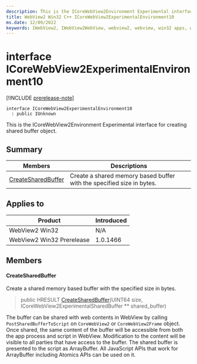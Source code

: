 ```yaml
---
description: This is the ICoreWebView2Environment Experimental interface for creating shared buffer object.
title: WebView2 Win32 C++ ICoreWebView2ExperimentalEnvironment10
ms.date: 12/09/2022
keywords: IWebView2, IWebView2WebView, webview2, webview, win32 apps, win32, edge, ICoreWebView2, ICoreWebView2Controller, browser control, edge html, ICoreWebView2ExperimentalEnvironment10
---
```


# interface ICoreWebView2ExperimentalEnvironment10

[!INCLUDE [prerelease-note](../includes/prerelease-note.md)]

```
interface ICoreWebView2ExperimentalEnvironment10
  : public IUnknown
```

This is the ICoreWebView2Environment Experimental interface for creating shared buffer object.

## Summary

 Members                        | Descriptions
--------------------------------|---------------------------------------------
[CreateSharedBuffer](#createsharedbuffer) | Create a shared memory based buffer with the specified size in bytes.

## Applies to

Product                         | Introduced
--------------------------------|---------------------------------------------
WebView2 Win32            |    N/A
WebView2 Win32 Prerelease |    1.0.1466

## Members

#### CreateSharedBuffer

Create a shared memory based buffer with the specified size in bytes.

> public HRESULT [CreateSharedBuffer](#createsharedbuffer)(UINT64 size, ICoreWebView2ExperimentalSharedBuffer ** shared_buffer)

The buffer can be shared with web contents in WebView by calling `PostSharedBufferToScript` on `CoreWebView2` or `CoreWebView2Frame` object. Once shared, the same content of the buffer will be accessible from both the app process and script in WebView. Modification to the content will be visible to all parties that have access to the buffer. The shared buffer is presented to the script as ArrayBuffer. All JavaScript APIs that work for ArrayBuffer including Atomics APIs can be used on it.

